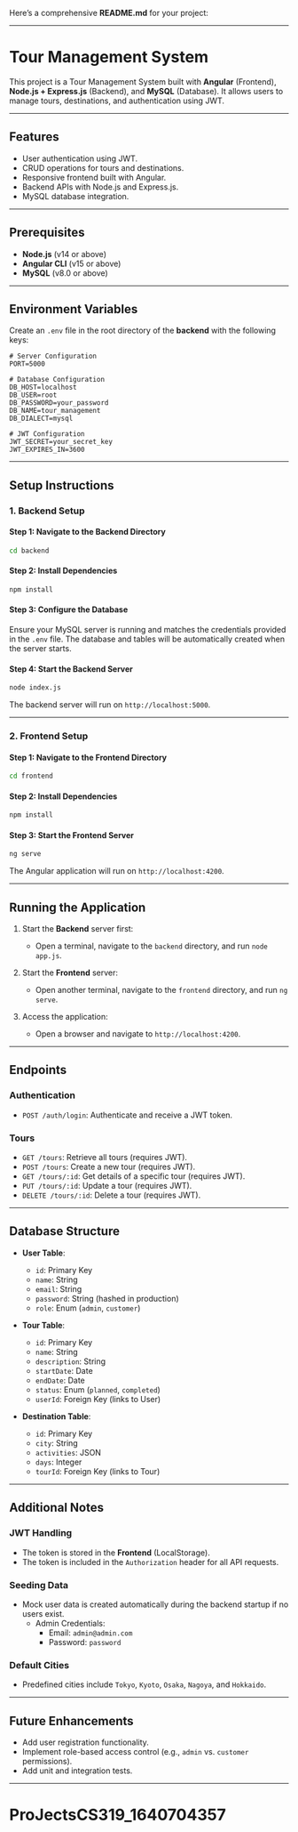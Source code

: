 Here’s a comprehensive **README.md** for your project:

---

# **Tour Management System**

This project is a Tour Management System built with **Angular** (Frontend), **Node.js + Express.js** (Backend), and **MySQL** (Database). It allows users to manage tours, destinations, and authentication using JWT.

---

## **Features**

- User authentication using JWT.
- CRUD operations for tours and destinations.
- Responsive frontend built with Angular.
- Backend APIs with Node.js and Express.js.
- MySQL database integration.

---

## **Prerequisites**

- **Node.js** (v14 or above)
- **Angular CLI** (v15 or above)
- **MySQL** (v8.0 or above)

---

## **Environment Variables**

Create an `.env` file in the root directory of the **backend** with the following keys:

```plaintext
# Server Configuration
PORT=5000

# Database Configuration
DB_HOST=localhost
DB_USER=root
DB_PASSWORD=your_password
DB_NAME=tour_management
DB_DIALECT=mysql

# JWT Configuration
JWT_SECRET=your_secret_key
JWT_EXPIRES_IN=3600
```

---

## **Setup Instructions**

### **1. Backend Setup**

#### **Step 1: Navigate to the Backend Directory**

```bash
cd backend
```

#### **Step 2: Install Dependencies**

```bash
npm install
```

#### **Step 3: Configure the Database**

Ensure your MySQL server is running and matches the credentials provided in the `.env` file. The database and tables will be automatically created when the server starts.

#### **Step 4: Start the Backend Server**

```bash
node index.js
```

The backend server will run on `http://localhost:5000`.

---

### **2. Frontend Setup**

#### **Step 1: Navigate to the Frontend Directory**

```bash
cd frontend
```

#### **Step 2: Install Dependencies**

```bash
npm install
```

#### **Step 3: Start the Frontend Server**

```bash
ng serve
```

The Angular application will run on `http://localhost:4200`.

---

## **Running the Application**

1. Start the **Backend** server first:
   - Open a terminal, navigate to the `backend` directory, and run `node app.js`.

2. Start the **Frontend** server:
   - Open another terminal, navigate to the `frontend` directory, and run `ng serve`.

3. Access the application:
   - Open a browser and navigate to `http://localhost:4200`.

---

## **Endpoints**

### **Authentication**
- `POST /auth/login`: Authenticate and receive a JWT token.

### **Tours**
- `GET /tours`: Retrieve all tours (requires JWT).
- `POST /tours`: Create a new tour (requires JWT).
- `GET /tours/:id`: Get details of a specific tour (requires JWT).
- `PUT /tours/:id`: Update a tour (requires JWT).
- `DELETE /tours/:id`: Delete a tour (requires JWT).

---

## **Database Structure**

- **User Table**:
  - `id`: Primary Key
  - `name`: String
  - `email`: String
  - `password`: String (hashed in production)
  - `role`: Enum (`admin`, `customer`)

- **Tour Table**:
  - `id`: Primary Key
  - `name`: String
  - `description`: String
  - `startDate`: Date
  - `endDate`: Date
  - `status`: Enum (`planned`, `completed`)
  - `userId`: Foreign Key (links to User)

- **Destination Table**:
  - `id`: Primary Key
  - `city`: String
  - `activities`: JSON
  - `days`: Integer
  - `tourId`: Foreign Key (links to Tour)

---

## **Additional Notes**

### **JWT Handling**
- The token is stored in the **Frontend** (LocalStorage).
- The token is included in the `Authorization` header for all API requests.

### **Seeding Data**
- Mock user data is created automatically during the backend startup if no users exist.
  - Admin Credentials:
    - Email: `admin@admin.com`
    - Password: `password`

### **Default Cities**
- Predefined cities include `Tokyo`, `Kyoto`, `Osaka`, `Nagoya`, and `Hokkaido`.

---

## **Future Enhancements**
- Add user registration functionality.
- Implement role-based access control (e.g., `admin` vs. `customer` permissions).
- Add unit and integration tests.

---


# ProJectsCS319_1640704357
